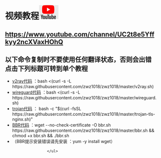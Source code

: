 #  视频教程<a href="https://www.youtube.com/channel/UC2t8e5Yffkyy2ncXVaxHOhQ"><img src="tu/youtube.jpg"></a> 
## https://www.youtube.com/channel/UC2t8e5Yffkyy2ncXVaxHOhQ

<h2>以下命令复制时不要使用任何翻译状态，否则会出错 点击下列标题可转到单个教程</h2>
  
<ul>
						<li><a href="https://www.youtube.com/watch?v=tU3sJ7vt0l0">v2ray代码</a> ：bash <(curl -s -L https://raw.githubusercontent.com/zwz1018/zwz1018/master/v2ray.sh)</li>
						<li><a href="https://www.youtube.com/watch?v=ST_1PSpJNuA&t=376s">wireguard代码</a> ：bash <(curl -s -L https://raw.githubusercontent.com/zwz1018/zwz1018/master/wireguard.sh)</li>
						<li><a href="https://www.youtube.com/watch?v=n9mSZhvtxoA&t=181s">trojan代码</a> ： bash -c "$(curl -fsSL https://raw.githubusercontent.com/zwz1018/zwz1018/master/trojan-tls-nginx.sh)"</li>
						<li><a href="https://www.youtube.com/watch?v=tU3sJ7vt0l0&t=13s">BBR代码</a> ：wget --no-check-certificate -O bbr.sh https://raw.githubusercontent.com/zwz1018/zwz1018/master/bbr.sh && chmod +x bbr.sh && ./bbr.sh</li> <li>（BBR提示安装错误请先安装 ：yum -y install wget）</li>
	
					</ul>




